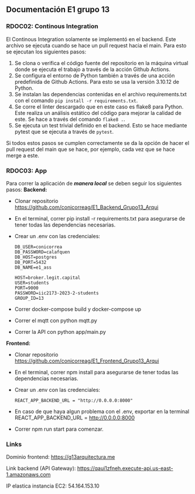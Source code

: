 ## Documentación E1 grupo 13

### RDOC02: Continous Integration

El Continous Integration solamente se implementó en el backend. Este archivo se ejecuta cuando se hace un pull request hacia el main. Para esto se ejecutan los siguientes pasos:

 1. Se clona o verifica el código fuente del repositorio en la máquina virtual donde se ejecuta el trabajo a través de la acción Github Actions. 
 2. Se configura el entorno de Python también a través de una acción predefinida de Github Actions. Para esto se usa la versión 3.10.12 de Python.
 3. Se instalan las dependencias contenidas en el archivo requirements.txt con el comando ```pip install -r requirements.txt```.
 4. Se corre el linter descargado que en este caso es flake8 para Python. Este realiza un análisis estático del código para mejorar la calidad de este. Se hace a través del comando ```flake8 .```.
 5. Se ejecuta un test trivial definido en el backend. Esto se hace mediante pytest que se ejecuta a través de ```pytest```.

 Si todos estos pasos se cumplen correctamente se da la opción de hacer el pull request del main que se hace, por ejemplo, cada vez que se hace merge a este.



### RDOC03: App

Para correr la aplicación de ***manera local*** se deben seguir los siguientes pasos:
**Backend:**

-	Clonar repositorio https://github.com/conicorreag/E1_Backend_Grupo13_Arqui
-	En el terminal, correr pip install -r requirements.txt para asegurarse de tener todas las dependencias necesarias.
-	Crear un .env con las credenciales:

        DB_USER=conicorrea
        DB_PASSWORD=calafquen
        DB_HOST=postgres
        DB_PORT=5432
        DB_NAME=e1_ass

        HOST=broker.legit.capital
        USER=students
        PORT=9000
        PASSWORD=iic2173-2023-2-students
        GROUP_ID=13

-   Correr docker-compose build y docker-compose up
-	Correr el mqtt con python mqtt.py
-	Correr la API con python app/main.py



**Frontend:**

-	Clonar repositorio https://github.com/conicorreag/E1_Frontend_Grupo13_Arqui 
-	En el terminal, correr npm install para asegurarse de tener todas las dependencias necesarias.
-	Crear un .env con las credenciales:

        REACT_APP_BACKEND_URL = "http://0.0.0.0:8000"

-   En caso de que haya algun problema con el .env, exportar en la terminal REACT_APP_BACKEND_URL = http://0.0.0.0:8000
-	Correr npm run start para comenzar.



### Links

Dominio frontend: https://g13arquitectura.me

Link backend (API Gateway): https://qaui1zfneh.execute-api.us-east-1.amazonaws.com

IP elastica instancia EC2: 54.164.153.10
